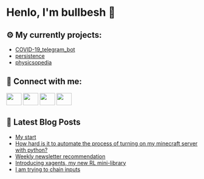 # Henlo, I'm bullbesh 👋

## ⚙️ My currently projects:
- [COVID-19_telegram_bot](https://github.com/bullbesh/COVID-19_telegram_bot)
- [persistence](https://github.com/bullbesh/persistence)
- [physicsopedia](https://github.com/bullbesh/physicsopedia)

## 🔎 Connect with me:
[<img height="32" width="40" src="https://cdn.jsdelivr.net/npm/simple-icons@v5/icons/twitter.svg" />](https://twitter.com/bullbesh1)
[<img height="32" width="40" src="https://cdn.jsdelivr.net/npm/simple-icons@v5/icons/instagram.svg" />](https://www.instagram.com/bullbesh)
[<img height="32" width="40" src="https://cdn.jsdelivr.net/npm/simple-icons@v5/icons/reddit.svg" />](https://www.reddit.com/user/bullbesh)
[<img height="32" width="40" src="https://cdn.jsdelivr.net/npm/simple-icons@v5/icons/youtube.svg" />](https://www.youtube.com/channel/UCtfjRs6uzgq5mfm8S06WTcg)

## 📕 Latest Blog Posts
<!-- BLOG-POST-LIST:START -->
- [My start](https://www.reddit.com/r/Python/comments/p3i4wb/my_start/)
- [How hard is it to automate the process of turning on my minecraft server with python?](https://www.reddit.com/r/Python/comments/p3h7xj/how_hard_is_it_to_automate_the_process_of_turning/)
- [Weekly newsletter recommendation](https://www.reddit.com/r/Python/comments/p3h70u/weekly_newsletter_recommendation/)
- [Introducing xagents, my new RL mini-library](https://www.reddit.com/r/Python/comments/p3gjyr/introducing_xagents_my_new_rl_minilibrary/)
- [I am trying to chain inputs](https://www.reddit.com/r/Python/comments/p3e2mz/i_am_trying_to_chain_inputs/)
<!-- BLOG-POST-LIST:END -->
